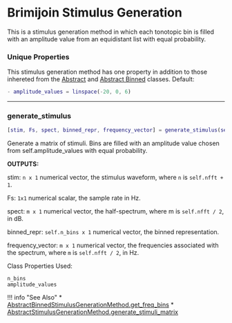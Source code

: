 # Brimijoin Stimulus Generation

This is a stimulus generation method in which each tonotopic bin is filled with an amplitude value from an equidistant list with equal probability.

### Unique Properties

This stimulus generation method has one property in addition to those inhereted from the [Abstract](../AbstractStimulusGenerationMethod) and [Abstract Binned](../AbstractBinnedStimulusGenerationMethod) classes. Default:

```matlab
- amplitude_values = linspace(-20, 0, 6)
```

-------

### generate_stimulus

```matlab
[stim, Fs, spect, binned_repr, frequency_vector] = generate_stimulus(self)
```

Generate a matrix of stimuli.
Bins are filled with an amplitude value chosen from self.amplitude_values
with equal probability.

**OUTPUTS:**

stim: `n x 1` numerical vector,
the stimulus waveform,
where `n` is `self.nfft + 1`.

Fs: `1x1` numerical scalar,
the sample rate in Hz.

spect: `m x 1` numerical vector,
the half-spectrum,
where m is `self.nfft / 2`,
in dB.

binned_repr: `self.n_bins x 1` numerical vector,
the binned representation.

frequency_vector: `m x 1` numerical vector,
the frequencies associated with the spectrum,
where `m` is `self.nfft / 2`,
in Hz.

Class Properties Used:

```
n_bins
amplitude_values
```



!!! info "See Also"
    * [AbstractBinnedStimulusGenerationMethod.get_freq_bins](../AbstractBinnedStimulusGenerationMethod/#get_freq_bins)
    * [AbstractStimulusGenerationMethod.generate_stimuli_matrix](../AbstractStimulusGenerationMethod/#generate_stimuli_matrix)



